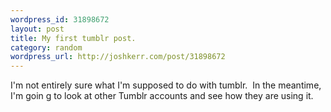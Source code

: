 ```yaml
--- 
wordpress_id: 31898672
layout: post
title: My first tumblr post.
category: random
wordpress_url: http://joshkerr.com/post/31898672
---
```

<p>I'm not entirely sure what I'm supposed to do with tumblr.  In the meantime, I'm goin g to look at other Tumblr accounts and see how they are using it. </p>
